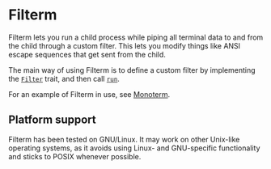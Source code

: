Filterm
=======

Filterm lets you run a child process while piping all terminal data to and
from the child through a custom filter. This lets you modify things like
ANSI escape sequences that get sent from the child.

The main way of using Filterm is to define a custom filter by implementing
the [`Filter`] trait, and then call [`run`].

For an example of Filterm in use, see [Monoterm].

Platform support
----------------

Filterm has been tested on GNU/Linux. It may work on other Unix-like
operating systems, as it avoids using Linux- and GNU-specific functionality
and sticks to POSIX whenever possible.

[Monoterm]: https://github.com/taylordotfish/monoterm
[`Filter`]: https://docs.rs/filterm/0.5/filterm/trait.Filter.html
[`run`]: https://docs.rs/filterm/0.5/filterm/fn.run.html
